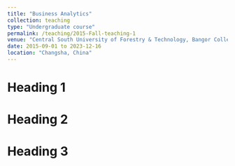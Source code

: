 ```yaml
---
title: "Business Analytics"
collection: teaching
type: "Undergraduate course"
permalink: /teaching/2015-Fall-teaching-1
venue: "Central South University of Forestry & Technology, Bangor College"
date: 2015-09-01 to 2023-12-16
location: "Changsha, China"
---
```



Heading 1
======

Heading 2
======

Heading 3
======
